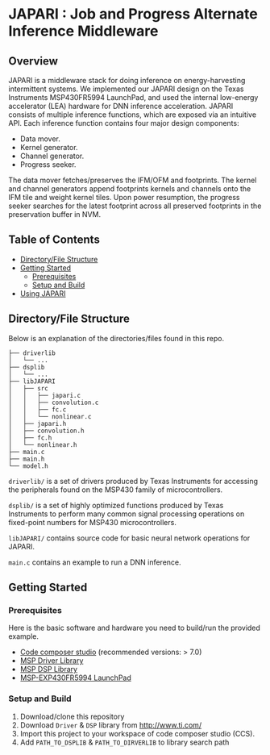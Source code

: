 # JAPARI : Job and Progress Alternate Inference Middleware

<!-- ABOUT THE PROJECT -->
## Overview

JAPARI is a middleware stack for doing inference on energy-harvesting intermittent systems. We implemented our JAPARI design on the Texas Instruments MSP430FR5994 LaunchPad, and used the internal low-energy accelerator (LEA) hardware for DNN inference acceleration. JAPARI consists of multiple inference functions, which are exposed via an intuitive API. Each inference function contains four major design components: 
* Data mover.
* Kernel generator. 
* Channel generator.
* Progress seeker.

The data mover fetches/preserves the IFM/OFM and footprints. The kernel and channel generators append footprints kernels and channels onto the IFM tile and weight kernel tiles. Upon power resumption, the progress seeker searches for the latest footprint across all preserved footprints in the preservation buffer in NVM.

<!-- TABLE OF CONTENTS -->
## Table of Contents
* [Directory/File Structure](#directory/file-structure)
* [Getting Started](#getting-started)
  * [Prerequisites](#prerequisites)
  * [Setup and Build](#setup-and-build)
* [Using JAPARI](#using-japari)
  
<!--* [Contributing](#contributing)-->

## Directory/File Structure
Below is an explanation of the directories/files found in this repo. 
```
├── driverlib
│   └── ...
├── dsplib
│   └── ...
├── libJAPARI
│   ├── src
│   │   ├── japari.c
│   │   ├── convolution.c
│   │   ├── fc.c
│   │   └── nonlinear.c
│   ├── japari.h
│   ├── convolution.h
│   ├── fc.h
│   └── nonlinear.h
├── main.c
├── main.h
└── model.h
```
`driverlib/` is a set of drivers produced by Texas Instruments for accessing the peripherals found on the MSP430 family of microcontrollers. 

`dsplib/` is a set of highly optimized functions produced by Texas Instruments to perform many common signal processing operations on fixed-point numbers for MSP430 microcontrollers. 

`libJAPARI/` contains source code for basic neural network operations for JAPARI. 

`main.c` contains an example to run a DNN inference.


<!-- GETTING STARTED -->
## Getting Started

### Prerequisites

Here is the basic software and hardware you need to build/run the provided example. 

* [Code composer studio](http://www.ti.com/tool/CCSTUDIO "link") (recommended versions: > 7.0)
* [MSP Driver Library](http://www.ti.com/tool/MSPDRIVERLIB "link")
* [MSP DSP Library](http://www.ti.com/tool/MSP-DSPLIB "link")
* [MSP-EXP430FR5994 LaunchPad](http://www.ti.com/tool/MSP-EXP430FR5994 "link")

### Setup and Build

1. Download/clone this repository
2. Download `Driver` & `DSP` library from http://www.ti.com/ 
3. Import this project to your workspace of code composer studio (CCS). 
4. Add `PATH_TO_DSPLIB` & `PATH_TO_DIRVERLIB` to library search path


